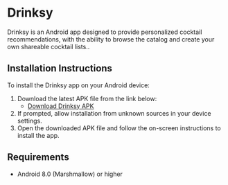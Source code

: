 # Drinksy

Drinksy is an Android app designed to provide personalized cocktail recommendations, with the ability to browse the catalog and create your own shareable cocktail lists..

## Installation Instructions

To install the Drinksy app on your Android device:

1. Download the latest APK file from the link below:
   - [Download Drinksy APK](https://github.com/makelick/Drinksy/releases/tag/v1.0.0)
2. If prompted, allow installation from unknown sources in your device settings.
3. Open the downloaded APK file and follow the on-screen instructions to install the app.

## Requirements
- Android 8.0 (Marshmallow) or higher

